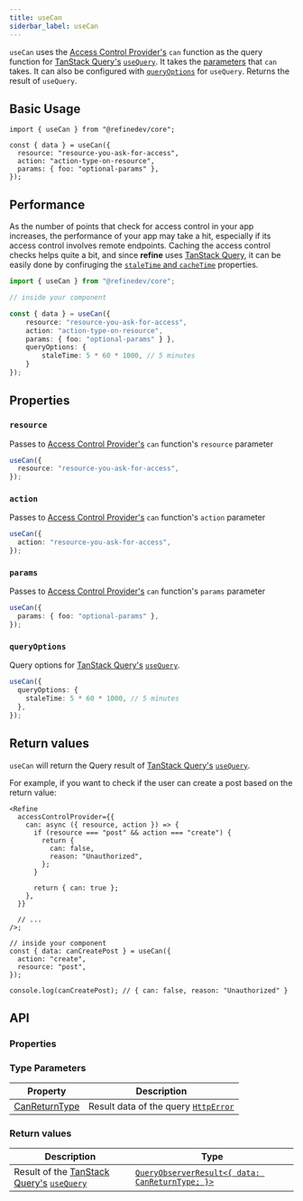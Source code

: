 ```yaml
---
title: useCan
siderbar_label: useCan
---
```


`useCan` uses the [Access Control Provider's][access-control-provider] `can` function as the query function for [TanStack Query's][tanstack-query] [`useQuery`][use-query]. It takes the [parameters][can-params] that `can` takes. It can also be configured with [`queryOptions`][query-options] for `useQuery`. Returns the result of `useQuery`.

## Basic Usage

```tsx
import { useCan } from "@refinedev/core";

const { data } = useCan({
  resource: "resource-you-ask-for-access",
  action: "action-type-on-resource",
  params: { foo: "optional-params" },
});
```

## Performance

As the number of points that check for access control in your app increases, the performance of your app may take a hit, especially if its access control involves remote endpoints. Caching the access control checks helps quite a bit, and since **refine** uses [TanStack Query][tanstack-query], it can be easily done by confiruging the [`staleTime` and `cacheTime`][query-options] properties.

```ts
import { useCan } from "@refinedev/core";

// inside your component

const { data } = useCan({
    resource: "resource-you-ask-for-access",
    action: "action-type-on-resource",
    params: { foo: "optional-params" } },
    queryOptions: {
        staleTime: 5 * 60 * 1000, // 5 minutes
    }
});
```

## Properties

### `resource` <PropTag required />

Passes to [Access Control Provider's][access-control-provider] `can` function's `resource` parameter

```ts
useCan({
  resource: "resource-you-ask-for-access",
});
```

### `action` <PropTag required />

Passes to [Access Control Provider's][access-control-provider] `can` function's `action` parameter

```ts
useCan({
  action: "resource-you-ask-for-access",
});
```

### `params`

Passes to [Access Control Provider's][access-control-provider] `can` function's `params` parameter

```ts
useCan({
  params: { foo: "optional-params" },
});
```

### `queryOptions`

Query options for [TanStack Query's][tanstack-query] [`useQuery`][use-query].

```ts
useCan({
  queryOptions: {
    staleTime: 5 * 60 * 1000, // 5 minutes
  },
});
```

## Return values

`useCan` will return the Query result of [TanStack Query's][tanstack-query] [`useQuery`][use-query].

For example, if you want to check if the user can create a post based on the return value:

```tsx
<Refine
  accessControlProvider={{
    can: async ({ resource, action }) => {
      if (resource === "post" && action === "create") {
        return {
          can: false,
          reason: "Unauthorized",
        };
      }

      return { can: true };
    },
  }}

  // ...
/>;

// inside your component
const { data: canCreatePost } = useCan({
  action: "create",
  resource: "post",
});

console.log(canCreatePost); // { can: false, reason: "Unauthorized" }
```

## API

### Properties

<PropsTable module="@refinedev/core/useCan"  />

### Type Parameters

| Property                                                             | Description                                                                             |
| -------------------------------------------------------------------- | --------------------------------------------------------------------------------------- |
| [CanReturnType](/docs/core/interface-references/index#canreturntype) | Result data of the query [`HttpError`](/docs/core/interface-references/index#httperror) |

### Return values

| Description                                                              | Type                                                             |
| ------------------------------------------------------------------------ | ---------------------------------------------------------------- |
| Result of the [TanStack Query's][tanstack-query] [`useQuery`][use-query] | [`QueryObserverResult<{ data: CanReturnType; }>`][query-options] |

[access-control-provider]: /docs/api-reference/core/providers/access-control-provider/
[use-query]: https://tanstack.com/query/latest/docs/react/guides/queries
[tanstack-query]: https://tanstack.com/query/latest
[query-options]: https://tanstack.com/query/v4/docs/react/reference/useQuery
[can-params]: /docs/api-reference/core/interfaceReferences/#canparams
